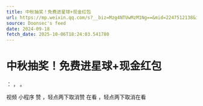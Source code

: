 ```yaml
---
title: 中秋抽奖！免费进星球+现金红包
url: https://mp.weixin.qq.com/s?__biz=Mzg4NTUwMzM1Ng==&mid=2247512138&idx=1&sn=243566ca2769a925bcd505a2853525df
source: Doonsec's feed
date: 2024-09-18
fetch_date: 2025-10-06T18:24:03.541780
---
```


# 中秋抽奖！免费进星球+现金红包

：
，
。

视频
小程序
赞
，轻点两下取消赞
在看
，轻点两下取消在看